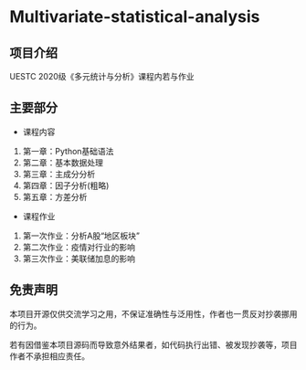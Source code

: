 #   Multivariate-statistical-analysis

## 项目介绍
UESTC 2020级《多元统计与分析》课程内若与作业

## 主要部分
- 课程内容
1. 第一章：Python基础语法
2. 第二章：基本数据处理
3. 第三章：主成分分析
4. 第四章：因子分析(粗略)
5. 第五章：方差分析

- 课程作业
1. 第一次作业：分析A股“地区板块”
2. 第二次作业：疫情对行业的影响
3. 第三次作业：美联储加息的影响

## 免责声明
本项目开源仅供交流学习之用，不保证准确性与泛用性，作者也一贯反对抄袭挪用的行为。

若有因借鉴本项目源码而导致意外结果者，如代码执行出错、被发现抄袭等，项目作者不承担相应责任。